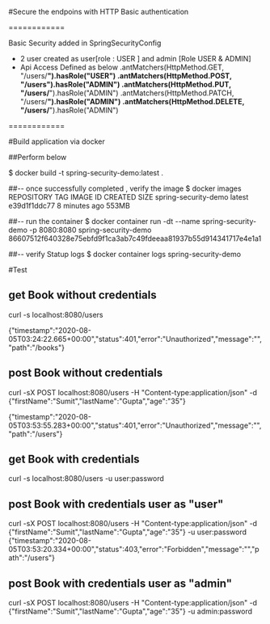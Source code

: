 #Secure the endpoins with HTTP Basic authentication

============

Basic Security added in SpringSecurityConfig
 - 2 user created as user[role : USER ] and admin [Role USER & ADMIN]
 - Api Access Defined as below
    .antMatchers(HttpMethod.GET, "/users/**").hasRole("USER")
    .antMatchers(HttpMethod.POST, "/users").hasRole("ADMIN")
    .antMatchers(HttpMethod.PUT, "/users/**").hasRole("ADMIN")
    .antMatchers(HttpMethod.PATCH, "/users/**").hasRole("ADMIN")
    .antMatchers(HttpMethod.DELETE, "/users/**").hasRole("ADMIN")

============

#Build application via docker

##Perform below 

$ docker build -t spring-security-demo:latest .

##-- once successfully completed , verify the image
$ docker images
REPOSITORY                          TAG                 IMAGE ID            CREATED             SIZE
spring-security-demo                latest              e39d1f1ddc77        8 minutes ago       553MB

##-- run the container 
$ docker container run -dt --name spring-security-demo -p 8080:8080 spring-security-demo
86607512f640328e75ebfd9f1ca3ab7c49fdeeaa81937b55d914341717e4e1a1

##-- verify Statup logs
$ docker container logs spring-security-demo


#Test
## get Book without credentials
curl -s localhost:8080/users

{"timestamp":"2020-08-05T03:24:22.665+00:00","status":401,"error":"Unauthorized","message":"","path":"/books"}

## post Book without credentials

curl -sX POST localhost:8080/users -H "Content-type:application/json" -d {\"firstName\":\"Sumit\",\"lastName\":\"Gupta\",\"age\":\"35\"}

{"timestamp":"2020-08-05T03:53:55.283+00:00","status":401,"error":"Unauthorized","message":"","path":"/users"}


## get Book with credentials
curl -s localhost:8080/users -u user:password


## post Book with credentials user as "user"
curl -sX POST localhost:8080/users -H "Content-type:application/json" -d {\"firstName\":\"Sumit\",\"lastName\":\"Gupta\",\"age\":\"35\"} -u user:password
{"timestamp":"2020-08-05T03:53:20.334+00:00","status":403,"error":"Forbidden","message":"","path":"/users"}

## post Book with credentials user as "admin"
curl -sX POST localhost:8080/users -H "Content-type:application/json" -d {\"firstName\":\"Sumit\",\"lastName\":\"Gupta\",\"age\":\"35\"} -u admin:password
